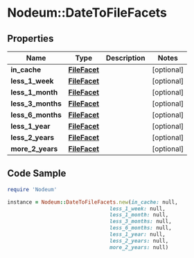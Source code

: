 # Nodeum::DateToFileFacets

## Properties

Name | Type | Description | Notes
------------ | ------------- | ------------- | -------------
**in_cache** | [**FileFacet**](FileFacet.md) |  | [optional] 
**less_1_week** | [**FileFacet**](FileFacet.md) |  | [optional] 
**less_1_month** | [**FileFacet**](FileFacet.md) |  | [optional] 
**less_3_months** | [**FileFacet**](FileFacet.md) |  | [optional] 
**less_6_months** | [**FileFacet**](FileFacet.md) |  | [optional] 
**less_1_year** | [**FileFacet**](FileFacet.md) |  | [optional] 
**less_2_years** | [**FileFacet**](FileFacet.md) |  | [optional] 
**more_2_years** | [**FileFacet**](FileFacet.md) |  | [optional] 

## Code Sample

```ruby
require 'Nodeum'

instance = Nodeum::DateToFileFacets.new(in_cache: null,
                                 less_1_week: null,
                                 less_1_month: null,
                                 less_3_months: null,
                                 less_6_months: null,
                                 less_1_year: null,
                                 less_2_years: null,
                                 more_2_years: null)
```



